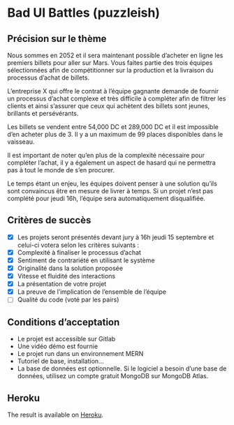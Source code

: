 # Bad UI Battles (puzzleish)

## Précision sur le thème

Nous sommes en 2052 et il sera maintenant possible d’acheter en ligne les premiers billets pour aller sur Mars. Vous faites partie des trois équipes sélectionnées afin de compétitionner sur la production et la livraison du processus d’achat de billets.  

L’entreprise X qui offre le contrat à l’équipe gagnante demande de fournir un processus d’achat complexe et très difficile à compléter afin de filtrer les clients et ainsi s’assurer que ceux qui achètent des billets sont jeunes, brillants et persévérants.

Les billets se vendent entre 54,000 DC et 289,000 DC et il est impossible d’en acheter plus de 3. Il y a un maximum de 99 places disponibles dans le vaisseau.

Il est important de noter qu’en plus de la complexité nécessaire pour compléter l’achat, il y a également un aspect de hasard qui ne permettra pas à tout le monde de s’en procurer.

Le temps étant un enjeu, les équipes doivent penser à une solution qu’ils sont convaincus être en mesure de livrer à temps. Si un projet n’est pas complété pour jeudi 16h, l’équipe sera automatiquement disqualifiée.

## Critères de succès

- [x] Les projets seront présentés devant jury à 16h jeudi 15 septembre et celui-ci votera selon les critères suivants :
- [x] Complexité à finaliser le processus d’achat
- [x] Sentiment de contrariété en utilisant le système
- [x] Originalité dans la solution proposée
- [x] Vitesse et fluidité des interactions
- [x] La présentation de votre projet
- [x] La preuve de l’implication de l’ensemble de l’équipe
- [ ] Qualité du code (voté par les pairs)

## Conditions d’acceptation

- Le projet est accessible sur Gitlab
- Une vidéo démo est fournie 
- Le projet run dans un environnement MERN 
- Tutoriel de base, installation…
- La base de données est optionnelle. Si le logiciel a besoin d’une base de données, utilisez un compte gratuit MongoDB sur MongoDB Atlas.

## Heroku

The result is available on [Heroku](https://lws-hackathon-2022-team-b.herokuapp.com/).
